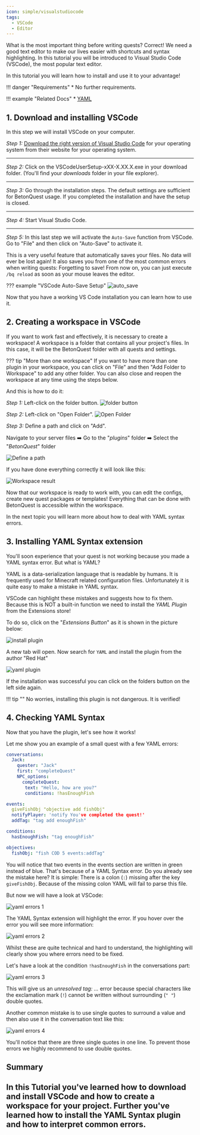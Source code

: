 ```yaml
---
icon: simple/visualstudiocode
tags:
  - VSCode
  - Editor
---
```


What is the most important thing before writing quests?
Correct! We need a good text editor to make our lives easier with shortcuts and syntax highlighting.
In this tutorial you will be introduced to Visual Studio Code (VSCode), the most popular text editor.

In this tutorial you will learn how to install and use it to your advantage!


<div class="grid" markdown>
!!! danger "Requirements"
    * No further requirements.

!!! example "Related Docs"
    * [YAML](../Getting-Started/Basics/YAML.md)
</div>


## 1. Download and installing VSCode

In this step we will install VSCode on your computer.

_Step 1:_ [Download the right version of Visual Studio Code](https://code.visualstudio.com/download) for your operating system from their website
for your operating system.

---
_Step 2:_ Click on the VSCodeUserSetup-xXX-X.XX.X.exe in your download folder. (You'll
find your _downloads_ folder in your file explorer).

---
_Step 3:_ Go through the installation steps. The default settings are sufficient for BetonQuest usage.
If you completed the installation and have the setup is closed.

---
_Step 4:_ Start Visual Studio Code.

---
_Step 5:_ In this last step we will activate the `Auto-Save` function from VSCode.
Go to "File" and then click on "Auto-Save" to activate it.

This is a very useful feature that automatically saves your files. No data will ever be lost again!
It also saves you from one of the most common errors when writing quests: Forgetting to save!
From now on, you can just execute `/bq reload` as soon as your mouse leaves the editor.

??? example "VSCode Auto-Save Setup"
    ![auto_save](../../_media/content/Tutorials/VSCode-Setup/auto_save.png)
    
Now that you have a working VS Code installation you can learn how to use it.
    
## 2. Creating a workspace in VSCode

If you want to work fast and effectively, it is necessary to create a workspace!
A workspace is a folder that contains all your project's files. In this case, it will be the BetonQuest folder with all
quests and settings.

??? tip "More than one workspace"
    If you want to have more than one plugin in your workspace, you can click on "File" and then "Add Folder to Workspace"
    to add any other folder.
    You can also close and reopen the workspace at any time using the steps below.
    

And this is how to do it:

_Step 1:_ Left-click on the folder button.
![folder button](../../_media/content/Tutorials/VSCode-Setup/creating_workspace_1.png)

_Step 2:_ Left-click on "Open Folder".
![Open Folder](../../_media/content/Tutorials/VSCode-Setup/creating_workspace_2.png)


_Step 3:_ Define a path and click on "Add".

Navigate to your server files :arrow_right: Go to the "_plugins_" folder :arrow_right: Select the "_BetonQuest_" folder

![Define a path](../../_media/content/Tutorials/VSCode-Setup/creating_workspace_3.png)

If you have done everything correctly it will look like this:

![Workspace result](../../_media/content/Tutorials/VSCode-Setup/creating_workspace_result.png)

Now that our workspace is ready to work with, you can edit the configs, create new quest packages or templates!
Everything that can be done with BetonQuest is accessible within the workspace.

In the next topic you will learn more about how to deal with YAML syntax errors.

## 3. Installing YAML Syntax extension

You'll soon experience that your quest is not working because you made a YAML syntax error.
But what is YAML?

YAML is a data-serialization language that is readable by humans. It is frequently used for Minecraft related configuration files.
Unfortunately it is quite easy to make a mistake in YAML syntax. 

VSCode can highlight these mistakes and suggests how to fix them. 
Because this is NOT a built-in function we need to install the _YAML Plugin_ from the
Extensions store!

To do so, click on the "_Extensions Button_" as it is shown in the picture below:

![install plugin](../../_media/content/Tutorials/VSCode-Setup/plugin_installation.png)

A new tab will open. Now search for `YAML` and install the plugin from the author "Red Hat"

![yaml plugin](../../_media/content/Tutorials/VSCode-Setup/yaml.png)

If the installation was successful you can click on the folders button on the left
side again.

!!! tip ""
    No worries, installing this plugin is not dangerous. It is verified!

## 4. Checking YAML Syntax

Now that you have the plugin, let's see how it works!

Let me show you an example of a small quest with a few YAML errors:
```YAML
conversations:
  Jack:
    quester: "Jack"
    first: "completeQuest"
    NPC_options:
      completeQuest:
       text: "Hello, how are you?"
       conditions: !hasEnoughFish

events:
  giveFishObj "objective add fishObj"
  notifyPlayer: 'notify You've completed the quest!'
  addTag: "tag add enoughFish"

conditions:
  hasEnoughFish: "tag enoughFish"

objectives:
  fishObj: "fish COD 5 events:addTag"
```

You will notice that two events in the events section are written in green instead of blue.
That's because of a YAML Syntax error.
Do you already see the mistake here? It is simple: There is a colon (`:`) missing after
the key `giveFishObj`. Because of the missing colon YAML will fail to parse this file.

But now we will have a look at VSCode:

![yaml errors 1](../../_media/content/Tutorials/VSCode-Setup/yaml_errors_1.png)

The YAML Syntax extension will highlight the error. If you hover over the error you will see more information:

![yaml errors 2](../../_media/content/Tutorials/VSCode-Setup/yaml_errors_2.png)

Whilst these are quite technical and hard to understand, the highlighting will clearly show you where errors need to be fixed.

Let's have a look at the condition `!hasEnoughFish` in the conversations part:

![yaml errors 3](../../_media/content/Tutorials/VSCode-Setup/yaml_errors_3.png)

This will give us an _unresolved tag: ..._ error because special characters like the exclamation mark (`!`) 
cannot be written without surrounding (`" "`) double quotes.

Another common mistake is to use single quotes to surround a value and then also use it in the conversation text
like this:

![yaml errors 4](../../_media/content/Tutorials/VSCode-Setup/yaml_errors_4.png)

You'll notice that there are three single quotes in one line. To prevent those errors
we highly recommend to use double quotes.
 
## Summary

In this Tutorial you've learned how to download and install VSCode and how to create
a workspace for your project. Further you've learned how to install the YAML Syntax plugin
and how to interpret common errors.
---
